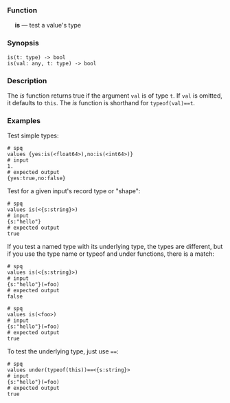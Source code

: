 ### Function

&emsp; **is** &mdash; test a value's type

### Synopsis
```
is(t: type) -> bool
is(val: any, t: type) -> bool
```

### Description

The _is_ function returns true if the argument `val` is of type `t`. If `val`
is omitted, it defaults to `this`.  The _is_ function is shorthand for `typeof(val)==t`.

### Examples

Test simple types:
```mdtest-spq
# spq
values {yes:is(<float64>),no:is(<int64>)}
# input
1.
# expected output
{yes:true,no:false}
```

Test for a given input's record type or "shape":
```mdtest-spq
# spq
values is(<{s:string}>)
# input
{s:"hello"}
# expected output
true
```

If you test a named type with its underlying type, the types are different,
but if you use the type name or typeof and under functions, there is a match:
```mdtest-spq
# spq
values is(<{s:string}>)
# input
{s:"hello"}(=foo)
# expected output
false
```

```mdtest-spq
# spq
values is(<foo>)
# input
{s:"hello"}(=foo)
# expected output
true
```

To test the underlying type, just use `==`:
```mdtest-spq
# spq
values under(typeof(this))==<{s:string}>
# input
{s:"hello"}(=foo)
# expected output
true
```
